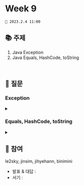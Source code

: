 # Week 9

```
📅 2023.2.4 11:00
```

## 📚 주제

1. Java Exception
2. Java Equals, HashCode, toString

<br/>

## 📝 질문

### Exception

<details>
<summary></summary>

<div markdown="1">
<br/>

</div>
</details>
  
### Equals, HashCode, toString

<details>
<summary></summary>

<div markdown="1">
<br/>

</div>
</details>


## 👥 참여

le2sky, jinsim, jihyehann, binimini

- 발표 & 대답 :
- 서기 : 
